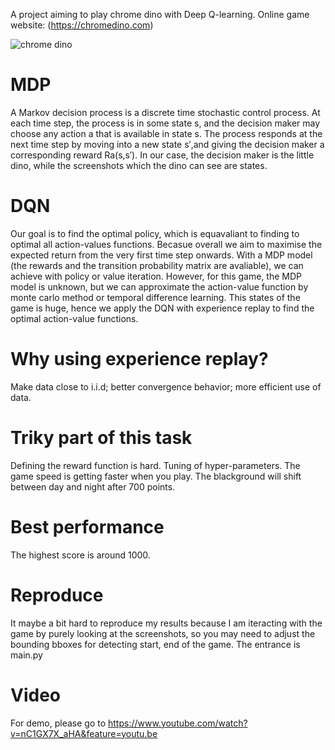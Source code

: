 A project aiming to play chrome dino with Deep Q-learning.
Online game website: (https://chromedino.com)

![chrome dino](https://storage.googleapis.com/gweb-uniblog-publish-prod/original_images/Dino_non-birthday_version.gif)

# MDP 
A Markov decision process is a discrete time stochastic control process. At each time step, the process is in some state s, and the
decision maker may choose any action a that is available in state s. The process responds at the next time step by moving into 
a new state s′,and giving the decision maker a corresponding reward Ra(s,s′). 
In our case, the decision maker is the little dino, while the screenshots which the dino can see are states.

# DQN
Our goal is to find the optimal policy, which is equavaliant to finding to optimal all action-values functions. Becasue overall we aim to
maximise the expected return from the very first time step onwards. With a MDP model (the rewards and the transition probability matrix are
avaliable), we can achieve with policy or value iteration. However, for this game, the MDP model is unknown, but we can approximate the
action-value function by monte carlo method or temporal difference learning. This states of the game is huge, hence we apply the DQN with 
experience replay to find the optimal action-value functions.

# Why using experience replay?
Make data close to i.i.d; better convergence behavior; more efficient use of data.

# Triky part of this task
Defining the reward function is hard.
Tuning of hyper-parameters.
The game speed is getting faster when you play.
The blackground will shift between day and night after 700 points.

# Best performance
The highest score is around 1000.

# Reproduce
It maybe a bit hard to reproduce my results because I am iteracting with the game by purely looking at the screenshots, so you may need to 
adjust the bounding bboxes for detecting start, end of the game.
The entrance is main.py

# Video
For demo, please go to https://www.youtube.com/watch?v=nC1GX7X_aHA&feature=youtu.be
